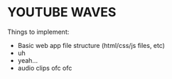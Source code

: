 # YOUTUBE WAVES


Things to implement:
- Basic web app file structure (html/css/js files, etc)
- uh
- yeah...
- audio clips ofc ofc
